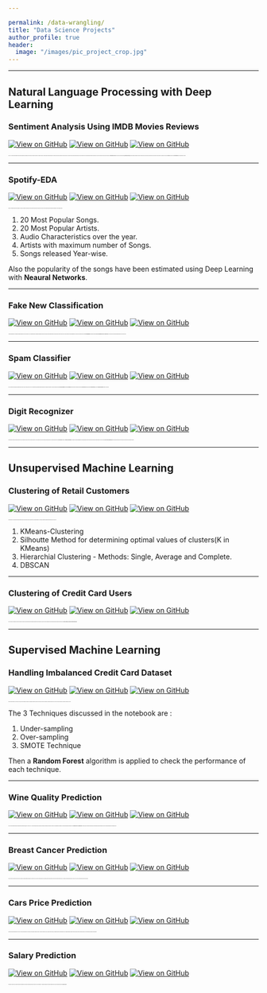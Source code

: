 ```yaml
---

permalink: /data-wrangling/
title: "Data Science Projects"
author_profile: true
header:
  image: "/images/pic_project_crop.jpg"
---
```



---
## Natural Language Processing with Deep Learning

### Sentiment Analysis Using IMDB Movies Reviews

[![View on GitHub](https://img.shields.io/badge/GitHub-View_on_GitHub-blue?logo=GitHub)](https://github.com/deepaligarg/Sentiment-Analysis-using-IMDB-movies-reviews)
[![View on GitHub](https://img.shields.io/badge/Jupyter-Open_Notebook-green?logo=Jupyter)](https://github.com/deepaligarg/Sentiment-Analysis-using-IMDB-movies-reviews)
[![View on GitHub](https://img.shields.io/badge/Database-View_Database-blueviolet?logo=Microsoft%20Excel)](https://github.com/deepaligarg/Sentiment-Analysis-using-IMDB-movies-reviews)

<span style="font-family:Segoe UI; font-size:1;">This is an NLP and Flask based application which involves predicting the sentiments of the sentences as positive or negative. The classifier is trained on a huge dataset of IMDB movies reviews.  The model is then hosted using Flask to be used by end users.
This project has text pre-processing done through NLTK and Regex and EDA for understanding the features and data well.
The text is then coverted into vectors using 2 techniques - **Countvectorize and TF-IDF**.
Two Machine Learning algorithms **(Naive Bayes and SVM)** are then used with combonitions of above 2 techniques and it is found that Naive Bayes with TF-IDF outstands the other algorithm.
The model is then saved in a **Pickle file** and used in the **Flask Application** to host the website on localhost.</span>

---
### Spotify-EDA

[![View on GitHub](https://img.shields.io/badge/GitHub-View_on_GitHub-blue?logo=GitHub)](https://github.com/deepaligarg/Spotify-EDA)
[![View on GitHub](https://img.shields.io/badge/Jupyter-Open_Notebook-green?logo=Jupyter)](https://github.com/deepaligarg/Sentiment-Analysis-using-IMDB-movies-reviews)
[![View on GitHub](https://img.shields.io/badge/Database-View_Database-blueviolet?logo=Microsoft%20Excel)](https://github.com/deepaligarg/Sentiment-Analysis-using-IMDB-movies-reviews)

<span style="font-family:Segoe UI; font-size:1;">Spotify is an extremely popular music application. This project consumes a large dataset of songs and gives various reports and trends on those songs.
The code contains text pre-processing and detailed EDA to yield following trends :
 1. 20 Most Popular Songs.
 2. 20 Most Popular Artists.
 3. Audio Characteristics over the year.
 4. Artists with maximum number of Songs.
 5. Songs released Year-wise.

Also the popularity of the songs have been estimated using Deep Learning with **Neaural Networks**. </span>

 
 ---
 ### Fake New Classification
 
[![View on GitHub](https://img.shields.io/badge/GitHub-View_on_GitHub-blue?logo=GitHub)](https://github.com/deepaligarg/Fake-News-Classification-Deep-Learning)
[![View on GitHub](https://img.shields.io/badge/Jupyter-Open_Notebook-green?logo=Jupyter)](https://github.com/deepaligarg/Sentiment-Analysis-using-IMDB-movies-reviews)
[![View on GitHub](https://img.shields.io/badge/Database-View_Database-blueviolet?logo=Microsoft%20Excel)](https://github.com/deepaligarg/Sentiment-Analysis-using-IMDB-movies-reviews)
 
<span style="font-family:Segoe UI; font-size:1;">A Deep Learning approach of classifying the news headlines and its content as Fake or Real.
A considerable amount of labeled news headlines and content are taken and a Deep Learning approach is used to classify any news as Fake or Real.
Text pre-processing is done using **NLTK** library. The words are converted into vectors using **Word Embeddings**.
The model is built using **LSTM** and **Bi-directional LSTM** with **Dropout Layers**.
It was found that LSTM out-performed Bi-diectional LSTM for this use-case.</span>

---
### Spam Classifier

[![View on GitHub](https://img.shields.io/badge/GitHub-View_on_GitHub-blue?logo=GitHub)](https://https://github.com/deepaligarg/-Spam-Classifier)
[![View on GitHub](https://img.shields.io/badge/Jupyter-Open_Notebook-green?logo=Jupyter)](https://github.com/deepaligarg/Sentiment-Analysis-using-IMDB-movies-reviews)
[![View on GitHub](https://img.shields.io/badge/Database-View_Database-blueviolet?logo=Microsoft%20Excel)](https://github.com/deepaligarg/Sentiment-Analysis-using-IMDB-movies-reviews)

<span style="font-family:Segoe UI; font-size:1;">This NLP project reads a message and classifies them as Spam or Ham (Not Spam). This uses NLTK for text preprocessing and Machine learning algorithms for classifying text messages.
Text pre-processing done by applying **Regex**, **Stemming** and Removing **Stopwords**. 
The words are then converted into words using **Bag Of Words** Technique (Sklearn's **CountVecrtorizer**) and then a **Naive Bayes Classifier** is built for the use-case.</span>

---
### Digit Recognizer

[![View on GitHub](https://img.shields.io/badge/GitHub-View_on_GitHub-blue?logo=GitHub)](https://https://https://github.com/deepaligarg/Digit-Recognizer)
[![View on GitHub](https://img.shields.io/badge/Jupyter-Open_Notebook-green?logo=Jupyter)](https://github.com/deepaligarg/Sentiment-Analysis-using-IMDB-movies-reviews)
[![View on GitHub](https://img.shields.io/badge/Database-View_Database-blueviolet?logo=Microsoft%20Excel)](https://github.com/deepaligarg/Sentiment-Analysis-using-IMDB-movies-reviews)

<span style="font-family:Segoe UI; font-size:1;">This application recognizes hand-written digits from 0-9 and labels them correctly on basis of certain characteristics. This is an example of using Neural Networks and Deep Learning.
This notebook depicts the use of **Deep Learning** technique - **Artificial Neural Networks**. The networks are built using **Keras** Library and hyperparameter tuning is also performed to find best model parameters for this use-case using **Keras Tuner's Random Search**. The the model's performance is analysed using Confusion Matrix and Classification Report.</span>

---
## Unsupervised Machine Learning

### Clustering of Retail Customers

[![View on GitHub](https://img.shields.io/badge/GitHub-View_on_GitHub-blue?logo=GitHub)](https://github.com/deepaligarg/Clustering-Retail-Customers)
[![View on GitHub](https://img.shields.io/badge/Jupyter-Open_Notebook-green?logo=Jupyter)](https://github.com/deepaligarg/Sentiment-Analysis-using-IMDB-movies-reviews)
[![View on GitHub](https://img.shields.io/badge/Database-View_Database-blueviolet?logo=Microsoft%20Excel)](https://github.com/deepaligarg/Sentiment-Analysis-using-IMDB-movies-reviews)

<span style="font-family:Segoe UI; font-size:1;">This application is for clustering and grouping customers based on their purchase history to give insights to the retail department.
For clustering, unsupervised machine learning algorithms are used such as-

1. KMeans-Clustering
2. Silhoutte Method for determining optimal values of clusters(K in KMeans)
3. Hierarchial Clustering - Methods: Single, Average and Complete.
4. DBSCAN </span>


---
### Clustering of Credit Card Users

[![View on GitHub](https://img.shields.io/badge/GitHub-View_on_GitHub-blue?logo=GitHub)](https://github.com/deepaligarg/Clustering-Credit-Card-Users)
[![View on GitHub](https://img.shields.io/badge/Jupyter-Open_Notebook-green?logo=Jupyter)](https://github.com/deepaligarg/Sentiment-Analysis-using-IMDB-movies-reviews)
[![View on GitHub](https://img.shields.io/badge/Database-View_Database-blueviolet?logo=Microsoft%20Excel)](https://github.com/deepaligarg/Sentiment-Analysis-using-IMDB-movies-reviews)


<span style="font-family:Segoe UI; font-size:1;">This is a use-case of clustering the credit card customers on the basis of various attributes using Unsupervised Machine Learning Techniques.
The project is a blend of detailed EDA and unsupervised machine learning algorithms such as **K-Means Clustering, Hierarchial Clustering and DBSCAN.** </span>


---
## Supervised Machine Learning

### Handling Imbalanced Credit Card Dataset

[![View on GitHub](https://img.shields.io/badge/GitHub-View_on_GitHub-blue?logo=GitHub)](https://github.com/deepaligarg/Credit-Card-Imbalanced-Dataset)
[![View on GitHub](https://img.shields.io/badge/Jupyter-Open_Notebook-green?logo=Jupyter)](https://github.com/deepaligarg/Sentiment-Analysis-using-IMDB-movies-reviews)
[![View on GitHub](https://img.shields.io/badge/Database-View_Database-blueviolet?logo=Microsoft%20Excel)](https://github.com/deepaligarg/Sentiment-Analysis-using-IMDB-movies-reviews)

<span style="font-family:Segoe UI; font-size:1;">Mostly in Banking domains or credit card use cases, the data for predicting a transaction as fraudulent is extremely low due to less evidence for fraud cases resulting in an Imbalanced Dataset for ML use cases. This projrct deals with 3 techniques of handling such cases. 

The 3 Techniques discussed in the notebook are :
1. Under-sampling
2. Over-sampling
3. SMOTE Technique

Then a **Random Forest** algorithm is applied to check the performance of each technique. </span>


---
### Wine Quality Prediction

[![View on GitHub](https://img.shields.io/badge/GitHub-View_on_GitHub-blue?logo=GitHub)](https://github.com/deepaligarg/Wine-Quality-Prediction-)
[![View on GitHub](https://img.shields.io/badge/Jupyter-Open_Notebook-green?logo=Jupyter)](https://github.com/deepaligarg/Sentiment-Analysis-using-IMDB-movies-reviews)
[![View on GitHub](https://img.shields.io/badge/Database-View_Database-blueviolet?logo=Microsoft%20Excel)](https://github.com/deepaligarg/Sentiment-Analysis-using-IMDB-movies-reviews)

<span style="font-family:Segoe UI; font-size:1;">This is a classic classification example of predicting and classifying Wine Quality on a scale of 3 to 8. The lowest scale being the poor quality and the highest scale being the best quality.
The project is an amalgamation of detailed EDA and supervised Ensemble Techniques such has **Random Forest** and **Gradient Boost**. The values are also scaled using Standard Scaler and Classification Report is generated at the end to analyse the prediction and classification done.</span>


---
### Breast Cancer Prediction

[![View on GitHub](https://img.shields.io/badge/GitHub-View_on_GitHub-blue?logo=GitHub)](https://github.com/deepaligarg/Breast-Cancer-Prediction)
[![View on GitHub](https://img.shields.io/badge/Jupyter-Open_Notebook-green?logo=Jupyter)](https://github.com/deepaligarg/Sentiment-Analysis-using-IMDB-movies-reviews)
[![View on GitHub](https://img.shields.io/badge/Database-View_Database-blueviolet?logo=Microsoft%20Excel)](https://github.com/deepaligarg/Sentiment-Analysis-using-IMDB-movies-reviews)

<span style="font-family:Segoe UI; font-size:1;">This is an analysis of predicting cancer chances in the patients considering different parameters of the human cells.
The project contains detailed EDA of the dataset taken and the prediction is done by using Logistic Regression and KNN Algorithms. Classification Report with Accuracy and F1 score are also analysed with using these algorithms.</span>


---
### Cars Price Prediction

[![View on GitHub](https://img.shields.io/badge/GitHub-View_on_GitHub-blue?logo=GitHub)](https://github.com/deepaligarg/Cars-Price-Prediction)
[![View on GitHub](https://img.shields.io/badge/Jupyter-Open_Notebook-green?logo=Jupyter)](https://github.com/deepaligarg/Sentiment-Analysis-using-IMDB-movies-reviews)
[![View on GitHub](https://img.shields.io/badge/Database-View_Database-blueviolet?logo=Microsoft%20Excel)](https://github.com/deepaligarg/Sentiment-Analysis-using-IMDB-movies-reviews)


<span style="font-family:Segoe UI; font-size:1;">This project involves predicting the prices of the cars in order to give insights to the company to set up business in different locations.
The project containes EDA and VIF (Variance Inflation Factor) for measuring amount of multicolinearity in a set of multiple regression variables. 
Feature seclection is done through sklearn's library - RFE and prediction by applying Linear Regression.</span>


---
### Salary Prediction

[![View on GitHub](https://img.shields.io/badge/GitHub-View_on_GitHub-blue?logo=GitHub)](https://github.com/deepaligarg/Salary-Prediction)
[![View on GitHub](https://img.shields.io/badge/Jupyter-Open_Notebook-green?logo=Jupyter)](https://github.com/deepaligarg/Sentiment-Analysis-using-IMDB-movies-reviews)
[![View on GitHub](https://img.shields.io/badge/Database-View_Database-blueviolet?logo=Microsoft%20Excel)](https://github.com/deepaligarg/Sentiment-Analysis-using-IMDB-movies-reviews)

<span style="font-family:Segoe UI; font-size:1;">This preoject contains a Python notebook that helps in analyzing the Salary trends and predicting Salaries on the basis of Years of Experience.
A simple Linear Regression Algorithm is applied and the score is calculated which gives an **accuracy of 96%**.</span>



 





